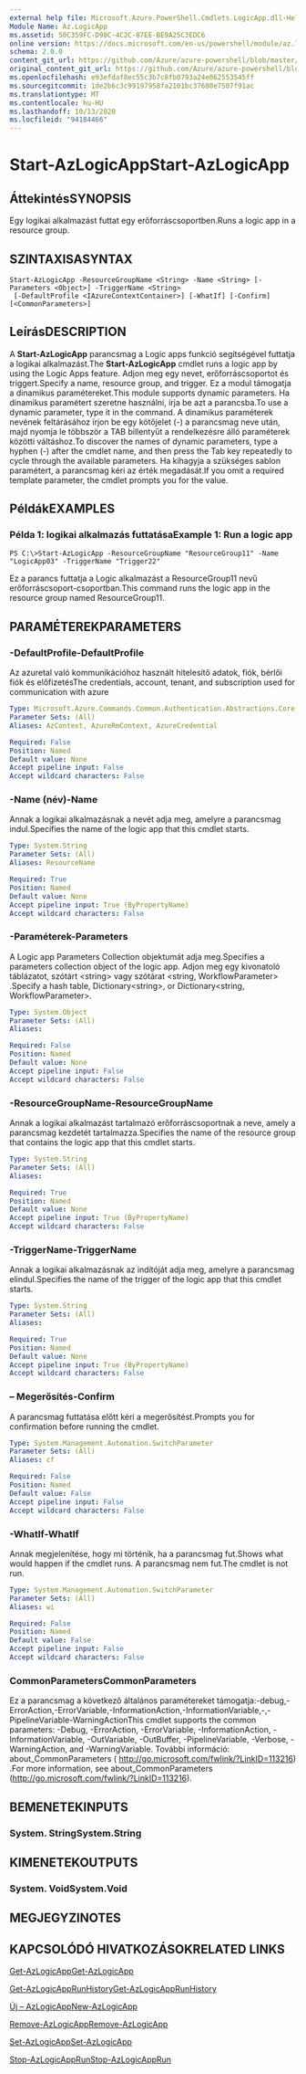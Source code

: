```yaml
---
external help file: Microsoft.Azure.PowerShell.Cmdlets.LogicApp.dll-Help.xml
Module Name: Az.LogicApp
ms.assetid: 50C359FC-D98C-4C2C-87EE-BE9A25C3EDC6
online version: https://docs.microsoft.com/en-us/powershell/module/az.logicapp/start-azlogicapp
schema: 2.0.0
content_git_url: https://github.com/Azure/azure-powershell/blob/master/src/LogicApp/LogicApp/help/Start-AzLogicApp.md
original_content_git_url: https://github.com/Azure/azure-powershell/blob/master/src/LogicApp/LogicApp/help/Start-AzLogicApp.md
ms.openlocfilehash: e93efdaf8ec55c3b7c8fb0793a24e062553545ff
ms.sourcegitcommit: 1de2b6c3c99197958fa2101bc37680e7507f91ac
ms.translationtype: MT
ms.contentlocale: hu-HU
ms.lasthandoff: 10/13/2020
ms.locfileid: "94184466"
---
```

# <span data-ttu-id="e23f1-101">Start-AzLogicApp</span><span class="sxs-lookup"><span data-stu-id="e23f1-101">Start-AzLogicApp</span></span>

## <span data-ttu-id="e23f1-102">Áttekintés</span><span class="sxs-lookup"><span data-stu-id="e23f1-102">SYNOPSIS</span></span>
<span data-ttu-id="e23f1-103">Egy logikai alkalmazást futtat egy erőforráscsoportben.</span><span class="sxs-lookup"><span data-stu-id="e23f1-103">Runs a logic app in a resource group.</span></span>

## <span data-ttu-id="e23f1-104">SZINTAXISA</span><span class="sxs-lookup"><span data-stu-id="e23f1-104">SYNTAX</span></span>

```
Start-AzLogicApp -ResourceGroupName <String> -Name <String> [-Parameters <Object>] -TriggerName <String>
 [-DefaultProfile <IAzureContextContainer>] [-WhatIf] [-Confirm] [<CommonParameters>]
```

## <span data-ttu-id="e23f1-105">Leírás</span><span class="sxs-lookup"><span data-stu-id="e23f1-105">DESCRIPTION</span></span>
<span data-ttu-id="e23f1-106">A **Start-AzLogicApp** parancsmag a Logic apps funkció segítségével futtatja a logikai alkalmazást.</span><span class="sxs-lookup"><span data-stu-id="e23f1-106">The **Start-AzLogicApp** cmdlet runs a logic app by using the Logic Apps feature.</span></span>
<span data-ttu-id="e23f1-107">Adjon meg egy nevet, erőforráscsoportot és triggert.</span><span class="sxs-lookup"><span data-stu-id="e23f1-107">Specify a name, resource group, and trigger.</span></span>
<span data-ttu-id="e23f1-108">Ez a modul támogatja a dinamikus paramétereket.</span><span class="sxs-lookup"><span data-stu-id="e23f1-108">This module supports dynamic parameters.</span></span>
<span data-ttu-id="e23f1-109">Ha dinamikus paramétert szeretne használni, írja be azt a parancsba.</span><span class="sxs-lookup"><span data-stu-id="e23f1-109">To use a dynamic parameter, type it in the command.</span></span>
<span data-ttu-id="e23f1-110">A dinamikus paraméterek nevének feltárásához írjon be egy kötőjelet (-) a parancsmag neve után, majd nyomja le többször a TAB billentyűt a rendelkezésre álló paraméterek közötti váltáshoz.</span><span class="sxs-lookup"><span data-stu-id="e23f1-110">To discover the names of dynamic parameters, type a hyphen (-) after the cmdlet name, and then press the Tab key repeatedly to cycle through the available parameters.</span></span>
<span data-ttu-id="e23f1-111">Ha kihagyja a szükséges sablon paramétert, a parancsmag kéri az érték megadását.</span><span class="sxs-lookup"><span data-stu-id="e23f1-111">If you omit a required template parameter, the cmdlet prompts you for the value.</span></span>

## <span data-ttu-id="e23f1-112">Példák</span><span class="sxs-lookup"><span data-stu-id="e23f1-112">EXAMPLES</span></span>

### <span data-ttu-id="e23f1-113">Példa 1: logikai alkalmazás futtatása</span><span class="sxs-lookup"><span data-stu-id="e23f1-113">Example 1: Run a logic app</span></span>
```
PS C:\>Start-AzLogicApp -ResourceGroupName "ResourceGroup11" -Name "LogicApp03" -TriggerName "Trigger22"
```

<span data-ttu-id="e23f1-114">Ez a parancs futtatja a Logic alkalmazást a ResourceGroup11 nevű erőforráscsoport-csoportban.</span><span class="sxs-lookup"><span data-stu-id="e23f1-114">This command runs the logic app in the resource group named ResourceGroup11.</span></span>

## <span data-ttu-id="e23f1-115">PARAMÉTEREK</span><span class="sxs-lookup"><span data-stu-id="e23f1-115">PARAMETERS</span></span>

### <span data-ttu-id="e23f1-116">-DefaultProfile</span><span class="sxs-lookup"><span data-stu-id="e23f1-116">-DefaultProfile</span></span>
<span data-ttu-id="e23f1-117">Az azuretal való kommunikációhoz használt hitelesítő adatok, fiók, bérlői fiók és előfizetés</span><span class="sxs-lookup"><span data-stu-id="e23f1-117">The credentials, account, tenant, and subscription used for communication with azure</span></span>

```yaml
Type: Microsoft.Azure.Commands.Common.Authentication.Abstractions.Core.IAzureContextContainer
Parameter Sets: (All)
Aliases: AzContext, AzureRmContext, AzureCredential

Required: False
Position: Named
Default value: None
Accept pipeline input: False
Accept wildcard characters: False
```

### <span data-ttu-id="e23f1-118">-Name (név)</span><span class="sxs-lookup"><span data-stu-id="e23f1-118">-Name</span></span>
<span data-ttu-id="e23f1-119">Annak a logikai alkalmazásnak a nevét adja meg, amelyre a parancsmag indul.</span><span class="sxs-lookup"><span data-stu-id="e23f1-119">Specifies the name of the logic app that this cmdlet starts.</span></span>

```yaml
Type: System.String
Parameter Sets: (All)
Aliases: ResourceName

Required: True
Position: Named
Default value: None
Accept pipeline input: True (ByPropertyName)
Accept wildcard characters: False
```

### <span data-ttu-id="e23f1-120">-Paraméterek</span><span class="sxs-lookup"><span data-stu-id="e23f1-120">-Parameters</span></span>
<span data-ttu-id="e23f1-121">A Logic app Parameters Collection objektumát adja meg.</span><span class="sxs-lookup"><span data-stu-id="e23f1-121">Specifies a parameters collection object of the logic app.</span></span>
<span data-ttu-id="e23f1-122">Adjon meg egy kivonatoló táblázatot, szótárt \<string\> vagy szótárat \<string, WorkflowParameter\> .</span><span class="sxs-lookup"><span data-stu-id="e23f1-122">Specify a hash table, Dictionary\<string\>, or Dictionary\<string, WorkflowParameter\>.</span></span>

```yaml
Type: System.Object
Parameter Sets: (All)
Aliases:

Required: False
Position: Named
Default value: None
Accept pipeline input: False
Accept wildcard characters: False
```

### <span data-ttu-id="e23f1-123">-ResourceGroupName</span><span class="sxs-lookup"><span data-stu-id="e23f1-123">-ResourceGroupName</span></span>
<span data-ttu-id="e23f1-124">Annak a logikai alkalmazást tartalmazó erőforráscsoportnak a neve, amely a parancsmag kezdetét tartalmazza.</span><span class="sxs-lookup"><span data-stu-id="e23f1-124">Specifies the name of the resource group that contains the logic app that this cmdlet starts.</span></span>

```yaml
Type: System.String
Parameter Sets: (All)
Aliases:

Required: True
Position: Named
Default value: None
Accept pipeline input: True (ByPropertyName)
Accept wildcard characters: False
```

### <span data-ttu-id="e23f1-125">-TriggerName</span><span class="sxs-lookup"><span data-stu-id="e23f1-125">-TriggerName</span></span>
<span data-ttu-id="e23f1-126">Annak a logikai alkalmazásnak az indítóját adja meg, amelyre a parancsmag elindul.</span><span class="sxs-lookup"><span data-stu-id="e23f1-126">Specifies the name of the trigger of the logic app that this cmdlet starts.</span></span>

```yaml
Type: System.String
Parameter Sets: (All)
Aliases:

Required: True
Position: Named
Default value: None
Accept pipeline input: True (ByPropertyName)
Accept wildcard characters: False
```

### <span data-ttu-id="e23f1-127">– Megerősítés</span><span class="sxs-lookup"><span data-stu-id="e23f1-127">-Confirm</span></span>
<span data-ttu-id="e23f1-128">A parancsmag futtatása előtt kéri a megerősítést.</span><span class="sxs-lookup"><span data-stu-id="e23f1-128">Prompts you for confirmation before running the cmdlet.</span></span>

```yaml
Type: System.Management.Automation.SwitchParameter
Parameter Sets: (All)
Aliases: cf

Required: False
Position: Named
Default value: False
Accept pipeline input: False
Accept wildcard characters: False
```

### <span data-ttu-id="e23f1-129">-WhatIf</span><span class="sxs-lookup"><span data-stu-id="e23f1-129">-WhatIf</span></span>
<span data-ttu-id="e23f1-130">Annak megjelenítése, hogy mi történik, ha a parancsmag fut.</span><span class="sxs-lookup"><span data-stu-id="e23f1-130">Shows what would happen if the cmdlet runs.</span></span>
<span data-ttu-id="e23f1-131">A parancsmag nem fut.</span><span class="sxs-lookup"><span data-stu-id="e23f1-131">The cmdlet is not run.</span></span>

```yaml
Type: System.Management.Automation.SwitchParameter
Parameter Sets: (All)
Aliases: wi

Required: False
Position: Named
Default value: False
Accept pipeline input: False
Accept wildcard characters: False
```

### <span data-ttu-id="e23f1-132">CommonParameters</span><span class="sxs-lookup"><span data-stu-id="e23f1-132">CommonParameters</span></span>
<span data-ttu-id="e23f1-133">Ez a parancsmag a következő általános paramétereket támogatja:-debug,-ErrorAction,-ErrorVariable,-InformationAction,-InformationVariable,-,-PipelineVariable-WarningAction</span><span class="sxs-lookup"><span data-stu-id="e23f1-133">This cmdlet supports the common parameters: -Debug, -ErrorAction, -ErrorVariable, -InformationAction, -InformationVariable, -OutVariable, -OutBuffer, -PipelineVariable, -Verbose, -WarningAction, and -WarningVariable.</span></span> <span data-ttu-id="e23f1-134">További információ: about_CommonParameters ( http://go.microsoft.com/fwlink/?LinkID=113216) .</span><span class="sxs-lookup"><span data-stu-id="e23f1-134">For more information, see about_CommonParameters (http://go.microsoft.com/fwlink/?LinkID=113216).</span></span>

## <span data-ttu-id="e23f1-135">BEMENETEK</span><span class="sxs-lookup"><span data-stu-id="e23f1-135">INPUTS</span></span>

### <span data-ttu-id="e23f1-136">System. String</span><span class="sxs-lookup"><span data-stu-id="e23f1-136">System.String</span></span>

## <span data-ttu-id="e23f1-137">KIMENETEK</span><span class="sxs-lookup"><span data-stu-id="e23f1-137">OUTPUTS</span></span>

### <span data-ttu-id="e23f1-138">System. Void</span><span class="sxs-lookup"><span data-stu-id="e23f1-138">System.Void</span></span>

## <span data-ttu-id="e23f1-139">MEGJEGYZI</span><span class="sxs-lookup"><span data-stu-id="e23f1-139">NOTES</span></span>

## <span data-ttu-id="e23f1-140">KAPCSOLÓDÓ HIVATKOZÁSOK</span><span class="sxs-lookup"><span data-stu-id="e23f1-140">RELATED LINKS</span></span>

[<span data-ttu-id="e23f1-141">Get-AzLogicApp</span><span class="sxs-lookup"><span data-stu-id="e23f1-141">Get-AzLogicApp</span></span>](./Get-AzLogicApp.md)

[<span data-ttu-id="e23f1-142">Get-AzLogicAppRunHistory</span><span class="sxs-lookup"><span data-stu-id="e23f1-142">Get-AzLogicAppRunHistory</span></span>](./Get-AzLogicAppRunHistory.md)

[<span data-ttu-id="e23f1-143">Új – AzLogicApp</span><span class="sxs-lookup"><span data-stu-id="e23f1-143">New-AzLogicApp</span></span>](./New-AzLogicApp.md)

[<span data-ttu-id="e23f1-144">Remove-AzLogicApp</span><span class="sxs-lookup"><span data-stu-id="e23f1-144">Remove-AzLogicApp</span></span>](./Remove-AzLogicApp.md)

[<span data-ttu-id="e23f1-145">Set-AzLogicApp</span><span class="sxs-lookup"><span data-stu-id="e23f1-145">Set-AzLogicApp</span></span>](./Set-AzLogicApp.md)

[<span data-ttu-id="e23f1-146">Stop-AzLogicAppRun</span><span class="sxs-lookup"><span data-stu-id="e23f1-146">Stop-AzLogicAppRun</span></span>](./Stop-AzLogicAppRun.md)


